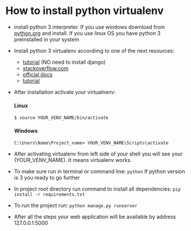 # How to install python virtualenv

- install python 3 interpreter. If you use windows download from [python.org](https://www.python.org/) and install.
  If you use linux OS you have python 3 preinstalled in your system

- Install python 3 virtualenv accordimg to one of the next resources:
  -  [tutorial](https://tutorial.djangogirls.org/ru/django_installation/) (NO need to install django)
  -  [stackoverflow.com](http://stackoverflow.com/questions/23842713/using-python-3-in-virtualenv)
  -  [official docs](https://virtualenv.pypa.io/en/stable/installation/)
  -  [tutorial](https://www.8host.com/blog/ustanovka-python-3-i-nastrojka-sredy-razrabotki-na-servere-ubuntu-16-04/)

- After installation activate your virtualnenv:
  #### Linux
  ```$ source YOUR_VENV_NAME/bin/activate```
  #### Windows
  ```C:\Users\Name\Project_name> YOUR_VENV_NAME\Scripts\activate```

- After activating virtualenv from left side of your shell you will see your (YOUR_VENV_NAME). It means virtualenv works.
- To make sure run in terminal or command line:
   ```python```
   If python version is 3 you ready to go further

- In project root directory run command to install all dependencies:
  ```pip install -r requirements.txt```


- To run the project run:
```python manage.py runserver```

- After all the steps your web application will be available by address 127.0.0.1:5000
